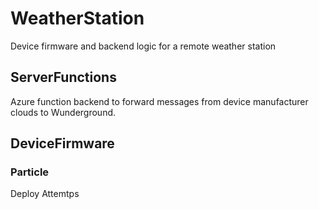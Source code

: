 # WeatherStation

Device firmware and backend logic for a remote weather station

## ServerFunctions
Azure function backend to forward messages from device manufacturer clouds to Wunderground.

## DeviceFirmware

### Particle

Deploy Attemtps